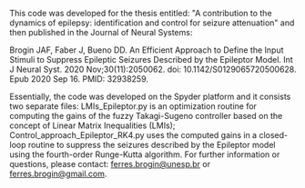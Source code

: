 This code was developed for the thesis entitled: "A contribution to the dynamics of epilepsy: identification and control for seizure attenuation" and then published in the Journal of Neural Systems:

Brogin JAF, Faber J, Bueno DD. An Efficient Approach to Define the Input Stimuli to Suppress Epileptic Seizures Described by the Epileptor Model. Int J Neural Syst. 2020 Nov;30(11):2050062. doi: 10.1142/S0129065720500628. Epub 2020 Sep 16. PMID: 32938259.

Essentially, the code was developed on the Spyder platform and it consists two separate files: LMIs_Epileptor.py is an optimization routine for computing the gains of the fuzzy Takagi-Sugeno controller based on the concept of Linear Matrix Inequalities (LMIs); Control_approach_Epileptor_RK4.py uses the computed gains in a closed-loop routine to suppress the seizures described by the Epileptor model using the fourth-order Runge-Kutta algorithm. 
For further information or questions, please contact: ferres.brogin@unesp.br or ferres.brogin@gmail.com.

